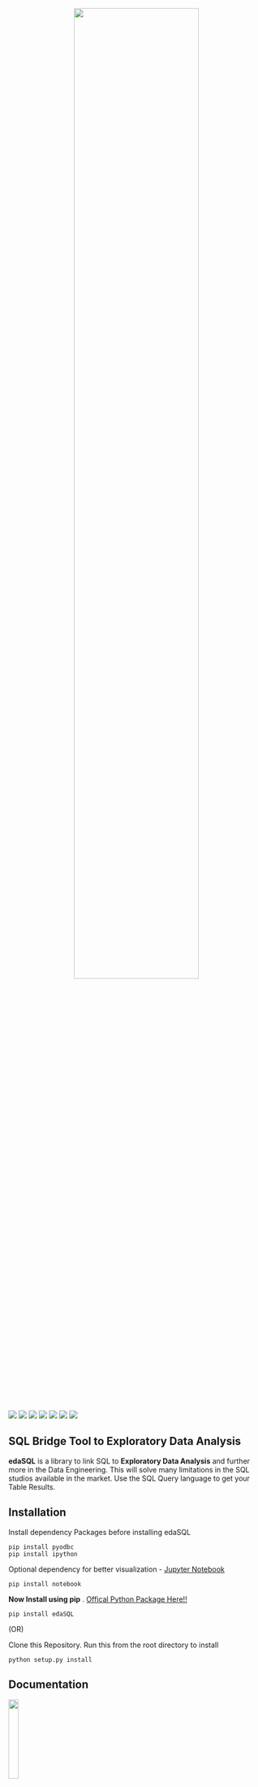 <p align="center">
  <img src="https://raw.githubusercontent.com/selva221724/edaSQL/main/readme_src/sql_logo_smaller.png" width="70%" height="70%" >
  <br><br>
</p>

[<img src="https://img.shields.io/pypi/v/edaSQL">](https://pypi.org/project/edaSQL/)
[<img src="https://img.shields.io/readthedocs/edasql">](https://edasql.readthedocs.io/en/latest/)
[<img src="https://img.shields.io/static/v1?label=license&message=MIT&color=green">](https://opensource.org/licenses/MIT)
<img src="https://img.shields.io/pypi/wheel/edaSQL">
<img src = "https://img.shields.io/pypi/pyversions/edaSQL">
<img src = "https://img.shields.io/github/commit-activity/w/selva221724/edaSQL">
<img src = "https://img.shields.io/github/languages/code-size/selva221724/edaSQL">

## SQL Bridge Tool to Exploratory Data Analysis  


**edaSQL** is a library to link SQL to **Exploratory Data Analysis** and further more in the Data Engineering. This will solve many limitations in the SQL studios available in the market. Use the SQL Query language to get your Table Results. 

## Installation
Install dependency Packages before installing edaSQL
```shell
pip install pyodbc
pip install ipython
```
Optional dependency for better visualization - [Jupyter Notebook](https://jupyter.org/install) 
```shell
pip install notebook
```

**Now Install using pip** . [Offical Python Package Here!!](https://pypi.org/project/edaSQL/)
```shell
pip install edaSQL
```

(OR)

Clone this Repository. Run this from the root directory to install

```shell
python setup.py install
```

## Documentation

<img src="https://blog.readthedocs.com/_static/logo-opengraph.png"  width="20%" height="20%">

[Read the detailed documentation in readthedocs.io](https://edasql.readthedocs.io/en/latest/) (still under the development) 

## License
The license for edaSQL is MIT license 

## Need help?
Stuck on your edaSQL code or problem? Any other questions? Don't
hestitate to send me an email (selva221724@gmail.com).

## edaSQL Jupyter NoteBook Tutorial

Access the sample Jupyter Notebook [here!!](https://github.com/selva221724/edaSQL/blob/main/example_notebook/SampleNoteBook_edaSQL.ipynb)

Access the Sample Data Used in this Repo
- [CSV](https://github.com/selva221724/edaSQL/blob/main/sampleData/CSV/INX.csv)
- [DataBase Backup](https://github.com/selva221724/edaSQL/blob/main/sampleData/DataBaseBackup/INX.bak) ( you can restore the DB in SQL Studio ) 

**edaSQL for DataFrame:** If you are using the CSV or Excel as a source , Read using the Pandas &  start from the [**3. Data Overview**](#Chapter1)

### Import Packages
```python
import edaSQL
import pandas as pd
```

### 1. Connect to the DataBase
```python
edasql = edaSQL.SQL()
edasql.connectToDataBase(server='your server name', 
                         database='your database', 
                         user='username', 
                         password='password',
                         sqlDriver='ODBC Driver 17 for SQL Server')
```

<img src="https://raw.githubusercontent.com/selva221724/edaSQL/main/readme_src/notebook_results/db_connected.png">

### 2. Query Data 
```python
sampleQuery = "select  * from INX"
data = pd.read_sql(sampleQuery, edasql.dbConnection)
```
<img src="https://raw.githubusercontent.com/selva221724/edaSQL/main/readme_src/notebook_results/data_sample.png">

<div id="Chapter1"></div>

### 3. Data Overview
```python
insights =  edaSQL.EDA(dataFrame=data,HTMLDisplay=True)
dataInsights =insights.dataInsights()
```

<img src="https://raw.githubusercontent.com/selva221724/edaSQL/main/readme_src/notebook_results/1.png">

```python
deepInsights = insights.deepInsights()
```
<img src="https://raw.githubusercontent.com/selva221724/edaSQL/main/readme_src/notebook_results/2.png">

### 4. Correlation
```python
eda = edaSQL.EDA(dataFrame=data)
eda.pearsonCorrelation()
```
<img src="https://raw.githubusercontent.com/selva221724/edaSQL/main/readme_src/notebook_results/3.png">

```python
eda.spearmanCorrelation()
```
<img src="https://raw.githubusercontent.com/selva221724/edaSQL/main/readme_src/notebook_results/4.png">

```python
eda.kendallCorrelation()
```
<img src="https://raw.githubusercontent.com/selva221724/edaSQL/main/readme_src/notebook_results/5.png">

### 5. Missing Values

```python
eda.missingValuesPlot(plot ='matrix')
```
<img src="https://raw.githubusercontent.com/selva221724/edaSQL/main/readme_src/notebook_results/6.png">

```python
eda.missingValuesPlot(plot ='bar')
```
<img src="https://raw.githubusercontent.com/selva221724/edaSQL/main/readme_src/notebook_results/7.png">

```python
eda.missingValuesPlot(plot ='heatmap')
```
<img src="https://raw.githubusercontent.com/selva221724/edaSQL/main/readme_src/notebook_results/8.png">

```python
eda.missingValuesPlot(plot ='dendrogram')
```
<img src="https://raw.githubusercontent.com/selva221724/edaSQL/main/readme_src/notebook_results/9.png">

### 6. Outliers 

```python
eda.outliersVisualization(plot = 'box')
```
<img src="https://raw.githubusercontent.com/selva221724/edaSQL/main/readme_src/notebook_results/10.png">

```python
eda.outliersVisualization(plot = 'scatter')
```
<img src="https://raw.githubusercontent.com/selva221724/edaSQL/main/readme_src/notebook_results/11.png">

```python
outliers = eda.getOutliers()
```
<img src="https://raw.githubusercontent.com/selva221724/edaSQL/main/readme_src/notebook_results/12.png">


